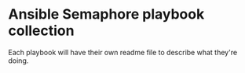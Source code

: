 # Ansible Semaphore playbook collection

Each playbook will have their own readme file to describe what they're doing.
